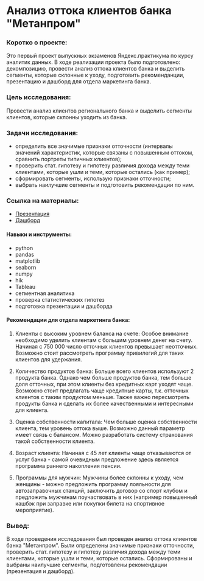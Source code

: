 # Анализ оттока клиентов банка "Метанпром"

### Коротко о проекте:
Это первый проект выпускных экзаменов Яндекс.практикума по курсу аналитик данных. В ходе реализации проекта было подготовлено: декомпозицию, провести анализ оттока клиентов банка и выделить сегменты, которые склонные к уходу, подготовить рекоменданции, презентацию и дашборд для отдела маркетинга банка.

### Цель исследования:
Провести анализ клиентов регионального банка и выделить сегменты клиентов, которые склонны уходить из банка.

### Задачи исследования:
- определить все значимые признаки отточности (интервалы значений характеристик, которые связаны с повышенным оттоком, сравнить портреты типичных клиентов);
- проверить стат. гипотезу и гипотезу различия дохода между теми клиентами, которые ушли и теми, которые остались (как пример);
- сформировать сегменты, использую признаки отточности;
- выбрать наилучшие сегменты и подготовить рекомендации по ним.

### Ссылка на материалы: 
- [Презентация](https://disk.yandex.ru/i/0cPJfk7Hwp9sKg)
- [Дашборд](https://public.tableau.com/app/profile/anton8215/viz/Dashbord_metabank_SAN/Churn_bankSAN?publish=yes)

#### Навыки и инструменты:

- python
- pandas
- matplotlib
- seaborn
- numpy
- hik
- Tableau
- сегментная аналитика
- проверка статистических гипотез
- подготовка презентации и дашборда


#### Рекомендации для отдела маркетинга банка:

1) Клиенты с высоким уровнем баланса на счете:
Особое внимание необходимо уделить клиентам с большим уровнем денег на счету. Начиная с 750 000 число отточных клиентов превышает неотточных. Возможно стоит рассмотреть программу привилегий для таких клиентов для удержания.

2) Количество продуктов банка:
Больше всего клиентов используют 2 продукта банка. Однако чем больше продуктов банка, тем больше доля отточных, при этом клиенты без кредитных карт уходят чаще. Возможно стоит предлагать чаще кредитные карты, т.к. отточных клиентов с таким продуктом меньше. Также важно пересмотреть продукты банка и сделать их более качественными и интересными для клиента.

3) Оценка собственности капитала:
Чем больше оценка собственности клиента, тем уровень оттока выше. Возможно данный параметр имеет связь с балансом. Можно разработать систему страхования такой собственности клиента.

4) Возраст клиента:
Начиная с 45 лет клиенты чаще отказываются от услуг банка - самой очевидным предложение здесь является программа раннего накопления пенсии.

5) Программы для мужчин:
Мужчины более склонны к уходу, чем женщины - можно предложить программу лояльности для автозаправочных станций, заключить договор со спорт клубом и предложить мужчинам поучаствовать в них (например повышенный кашбэк при заправке или покупки билета на спортивное мероприятие).

### Вывод:
В ходе проведения исследования был проведен анализ оттока клиентов банка "Метанпром". Были определены значимые признаки отточности, проверить стат. гипотезу и гипотезу различия дохода между теми клиентами, которые ушли и теми, которые остались. Сформированы и выбраны наилучшие сегменты, подготовлены рекомендации (презентация и дашборд).
